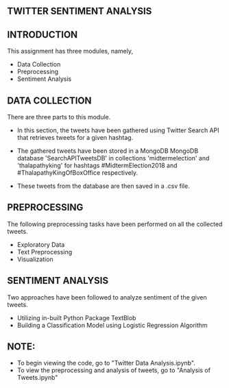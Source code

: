 TWITTER SENTIMENT ANALYSIS
--------------------------


INTRODUCTION
------------

This assignment has three modules, namely, 
 
* Data Collection
* Preprocessing
* Sentiment Analysis


DATA COLLECTION
---------------

There are three parts to this module. 

- In this section, the tweets have been gathered using 
  Twitter Search API that retrieves tweets for a given 
  hashtag.

- The gathered tweets have been stored in a MongoDB 
  MongoDB database 'SearchAPITweetsDB' in collections
  'midtermelection' and 'thalapathyking' for hashtags
  #MidtermElection2018 and #ThalapathyKingOfBoxOffice
  respectively.

- These tweets from the database are then saved in a
  .csv file. 


PREPROCESSING
-------------

The following preprocessing tasks have been performed 
on all the collected tweets.

* Exploratory Data 
* Text Preprocessing
* Visualization

SENTIMENT ANALYSIS
------------------

Two approaches have been followed to analyze sentiment
of the given tweets.

* Utilizing in-built Python Package TextBlob
* Building a Classification Model using Logistic Regression Algorithm


NOTE:
-----

* To begin viewing the code, go to "Twitter Data Analysis.ipynb".
* To view the preprocessing and analysis of tweets, go to "Analysis of Tweets.ipynb"

